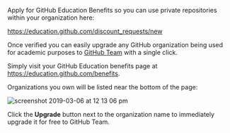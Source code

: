 Apply for GitHub Education Benefits so you can use private repositories within your organization here:

https://education.github.com/discount_requests/new

Once verified you can easily upgrade any GitHub organization being used for academic purposes to [GitHub Team](https://github.com/pricing) with a single click.

Simply visit your GitHub Education benefits page at https://education.github.com/benefits.

Organizations you own will be listed near the bottom of the page:

![screenshot 2019-03-06 at 12 13 06 pm](https://user-images.githubusercontent.com/6764844/53907148-cd043880-4009-11e9-8449-be66e15e13e1.png)

Click the **Upgrade** button next to the organization name to immediately upgrade it for free to GitHub Team.
